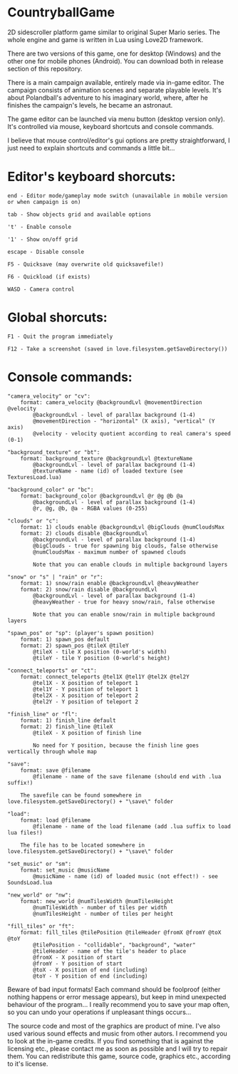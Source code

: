 # CountryballGame
2D sidescroller platform game similar to original Super Mario series. The whole engine and game is written in Lua using Love2D framework.

There are two versions of this game, one for desktop (Windows) and the other one for mobile phones (Android).
You can download both in release section of this repository.

There is a main campaign available, entirely made via in-game editor. The campaign consists of animation scenes and separate playable levels.
It's about Polandball's adventure to his imaginary world, where, after he finishes the campaign's levels, he became an astronaut.

The game editor can be launched via menu button (desktop version only). It's controlled via mouse, keyboard shortcuts and console commands.

I believe that mouse control/editor's gui options are pretty straightforward, I just need to explain shortcuts and commands a little bit... 

# Editor's keyboard shorcuts:

	end - Editor mode/gameplay mode switch (unavailable in mobile version or when campaign is on)
	
	tab - Show objects grid and available options
	
	't' - Enable console
	
	'1' - Show on/off grid
	
	escape - Disable console
	
	F5 - Quicksave (may overwrite old quicksavefile!)
	
	F6 - Quickload (if exists)
	
	WASD - Camera control 
	
# Global shorcuts:
	
	F1 - Quit the program immediately
	
	F12 - Take a screenshot (saved in love.filesystem.getSaveDirectory())
	
# Console commands:
	
	"camera_velocity" or "cv":
		format: camera_velocity @backgroundLvl @movementDirection @velocity
			@backgroundLvl - level of parallax background (1-4)
			@movementDirection - "horizontal" (X axis), "vertical" (Y axis)
			@velocity - velocity quotient according to real camera's speed (0-1)
	
	"background_texture" or "bt":
		format: background_texture @backgroundLvl @textureName
			@backgroundLvl - level of parallax background (1-4)
			@textureName - name (id) of loaded texture (see TexturesLoad.lua)
	
	"background_color" or "bc":
		format: background_color @backgroundLvl @r @g @b @a
			@backgroundLvl - level of parallax background (1-4)
			@r, @g, @b, @a - RGBA values (0-255)
	
	"clouds" or "c":
		format: 1) clouds enable @backgroundLvl @bigClouds @numCloudsMax
		format: 2) clouds disable @backgroundLvl
			@backgroundLvl - level of parallax background (1-4)
			@bigClouds - true for spawning big clouds, false otherwise
			@numCloudsMax - maximum number of spawned clouds
			
			Note that you can enable clouds in multiple background layers
	
	"snow" or "s" | "rain" or "r":
		format: 1) snow/rain enable @backgroundLvl @heavyWeather
		format: 2) snow/rain disable @backgroundLvl
			@backgroundLvl - level of parallax background (1-4)
			@heavyWeather - true for heavy snow/rain, false otherwise
			
			Note that you can enable snow/rain in multiple background layers
			
	"spawn_pos" or "sp": (player's spawn position)
		format: 1) spawn_pos default
		format: 2) spawn_pos @tileX @tileY
			@tileX - tile X position (0-world's width)
			@tileY - tile Y position (0-world's height)
	
	"connect_teleports" or "ct":
		format: connect_teleports @tel1X @tel1Y @tel2X @tel2Y
			@tel1X - X position of teleport 1
			@tel1Y - Y position of teleport 1
			@tel2X - X position of teleport 2
			@tel2Y - Y position of teleport 2
			
	"finish_line" or "fl":
		format: 1) finish_line default
		format: 2) finish_line @tileX
			@tileX - X position of finish line
			
			No need for Y position, because the finish line goes vertically through whole map
	
	"save":
		format: save @filename
			@filename - name of the save filename (should end with .lua suffix!)
		
		The savefile can be found somewhere in love.filesystem.getSaveDirectory() + "\save\" folder
		
	"load":
		format: load @filename
			@filename - name of the load filename (add .lua suffix to load lua files!)
		
		The file has to be located somewhere in love.filesystem.getSaveDirectory() + "\save\" folder

	"set_music" or "sm":
		format: set_music @musicName
			@musicName - name (id) of loaded music (not effect!) - see SoundsLoad.lua
		
	"new_world" or "nw":
		format: new_world @numTilesWidth @numTilesHeight
			@numTilesWidth - number of tiles per width
			@numTilesHeight - number of tiles per height
	
	"fill_tiles" or "ft":
		format: fill_tiles @tilePosition @tileHeader @fromX @fromY @toX @toY
			@tilePosition - "collidable", "background", "water"
			@tileHeader - name of the tile's header to place
			@fromX - X position of start
			@fromY - Y position of start
			@toX - X position of end (including)
			@toY - Y position of end (including)

Beware of bad input formats! Each command should be foolproof (either nothing happens or error message appears), but keep in mind unexpected behaviour of the program...
I really recommend you to save your map often, so you can undo your operations if unpleasant things occurs...


The source code and most of the graphics are product of mine. I've also used various sound effects and music from other autors.
I recommend you to look at the in-game credits. If you find something that is against the licensing etc., please contact me as soon as possible and I will try to repair them.
You can redistribute this game, source code, graphics etc., according to it's license.

